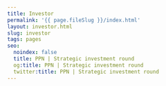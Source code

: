 ```yaml
---
title: Investor
permalink: '{{ page.fileSlug }}/index.html'
layout: investor.html
slug: investor
tags: pages
seo:
  noindex: false
  title: PPN | Strategic investment round
  og:title: PPN | Strategic investment round
  twitter:title: PPN | Strategic investment round
---
```



